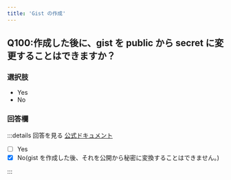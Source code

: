 ```yaml
---
title: 'Gist の作成'
---
```


## Q100:作成した後に、gist を public から secret に変更することはできますか？

### 選択肢

- Yes
- No

### 回答欄

:::details 回答を見る
[公式ドキュメント](https://docs.github.com/ja/get-started/writing-on-github/editing-and-sharing-content-with-gists/creating-gists)

- [ ] Yes
- [x] No(gist を作成した後、それを公開から秘密に変換することはできません。)

:::
